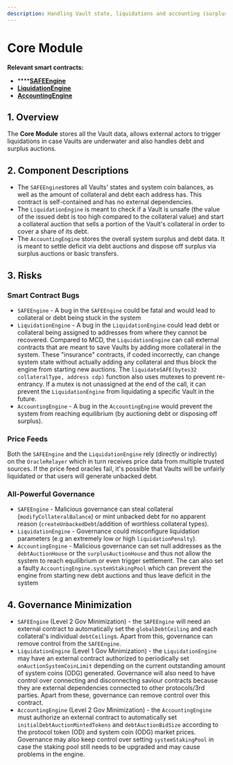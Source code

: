 ```yaml
---
description: Handling Vault state, liquidations and accounting (surplus & bad debt)
---
```


# Core Module

**Relevant smart contracts:**

* ****[**SAFEEngine**](https://github.com/reflexer-labs/geb/blob/master/src/single/SAFEEngine.sol)
* ****[**LiquidationEngine**](https://github.com/reflexer-labs/geb/blob/master/src/single/LiquidationEngine.sol)****
* ****[**AccountingEngine**](https://github.com/reflexer-labs/geb/blob/master/src/single/AccountingEngine.sol)****

## 1. Overview

The **Core Module** stores all the Vault data, allows external actors to trigger liquidations in case Vaults are underwater and also handles debt and surplus auctions.

## 2. Component Descriptions

* The `SAFEEngine`stores all Vaults' states and system coin balances, as well as the amount of collateral and debt each address has. This contract is self-contained and has no external dependencies.
* The `LiquidationEngine` is meant to check if a Vault is unsafe (the value of the issued debt is too high compared to the collateral value) and start a collateral auction that sells a portion of the Vault's collateral in order to cover a share of its debt.
* The `AccountingEngine` stores the overall system surplus and debt data. It is meant to settle deficit via debt auctions and dispose off surplus via surplus auctions or basic transfers.

## 3. Risks

### Smart Contract Bugs

* `SAFEEngine` - A bug in the `SAFEEngine` could be fatal and would lead to collateral or debt being stuck in the system
* `LiquidationEngine` - A bug in the `LiquidationEngine` could lead debt or collateral being assigned to addresses from where they cannot be recovered. Compared to MCD, the `LiquidationEngine` can call external contracts that are meant to save Vaults by adding more collateral in the system. These "insurance" contracts, if coded incorrectly, can change system state without actually adding any collateral and thus block the engine from starting new auctions. The `liquidateSAFE(bytes32 collateralType, address cdp)` function also uses mutexes to prevent re-entrancy. If a mutex is not unassigned at the end of the call, it can prevent the `LiquidationEngine` from liquidating a specific Vault in the future.
* `AccountingEngine` - A bug in the `AccountingEngine` would prevent the system from reaching equilibrium (by auctioning debt or disposing off surplus).

### Price Feeds

Both the `SAFEEngine` and the `LiquidationEngine` rely (directly or indirectly) on the `OracleRelayer` which in turn receives price data from multiple trusted sources. If the price feed oracles fail, it's possible that Vaults will be unfairly liquidated or that users will generate unbacked debt.

### All-Powerful Governance

* `SAFEEngine` - Malicious governance can steal collateral (`modifyCollateralBalance`) or mint unbacked debt for no apparent reason (`createUnbackedDebt`/addition of worthless collateral types).
* `LiquidationEngine` - Governance could misconfigure liquidation parameters (e.g an extremely low or high `liquidationPenalty`).
* `AccountingEngine` - Malicious governance can set null addresses as the `debtAuctionHouse` or the `surplusAuctionHouse` and thus not allow the system to reach equilibrium or even trigger settlement. The can also set a faulty `AccountingEngine.systemStakingPool` which can prevent the engine from starting new debt auctions and thus leave deficit in the system

## 4. Governance Minimization

* `SAFEEngine` (Level 2 Gov Minimization) - the `SAFEEngine` will need an external contract to automatically set the `globalDebtCeiling` and each collateral's individual `debtCeiling`s. Apart from this, governance can remove control from the `SAFEEngine`.
* `LiquidationEngine` (Level 1 Gov Minimization) - the `LiquidationEngine` may have an external contract authorized to periodically set `onAuctionSystemCoinLimit` depending on the current outstanding amount of system coins (ODG) generated. Governance will also need to have control over connecting and disconnecting saviour contracts because they are external dependencies connected to other protocols/3rd parties. Apart from these, governance can remove control over this contract.
* `AccountingEngine` (Level 2 Gov Minimization) - the `AccountingEngine` must authorize an external contract to automatically set `initialDebtAuctionMintedTokens` and `debtAuctionBidSize` according to the protocol token (OD) and system coin (ODG) market prices. Governance may also keep control over setting `systemStakingPool` in case the staking pool still needs to be upgraded and may cause problems in the engine.
